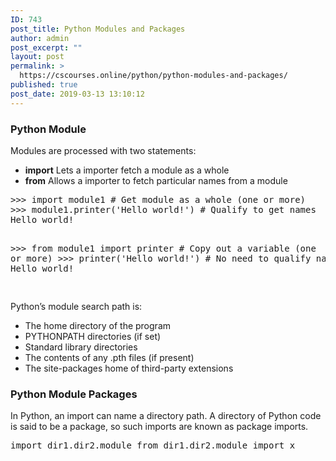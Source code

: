 ```yaml
---
ID: 743
post_title: Python Modules and Packages
author: admin
post_excerpt: ""
layout: post
permalink: >
  https://cscourses.online/python/python-modules-and-packages/
published: true
post_date: 2019-03-13 13:10:12
---
```

<!DOCTYPE html>
<html>
  <head>
  </head>
  <body>
    <h3>Python Module</h3>
    <p>Modules are processed with two statements: </p>
    <ul>
      <li><b>import</b> Lets a importer fetch a module as a whole </li>
      <li><b>from</b> Allows a importer to fetch particular names from a module</li>
    </ul>
    <pre>&gt;&gt;&gt; import module1 # Get module as a whole (one or more)
&gt;&gt;&gt; module1.printer('Hello world!') # Qualify to get names
Hello world!

&gt;&gt;&gt; from module1 import printer # Copy out a variable (one or more)
&gt;&gt;&gt; printer('Hello world!') # No need to qualify name
Hello world!  
    </pre>
    <p>Python’s module search path is:</p>
    <ul>
      <li>The home directory of the program</li>
      <li>PYTHONPATH directories (if set)</li>
      <li>Standard library directories</li>
      <li>The contents of any .pth files (if present)</li>
      <li>The site-packages home of third-party extensions</li>
    </ul>
    <h3>Python Module Packages</h3>
    <p>In Python, an import can name a directory path. A directory of Python
      code is said to be a package, so such imports are known as package
      imports.</p>
    <pre>import dir1.dir2.module
from dir1.dir2.module import x
 </pre>
  </body>
</html>